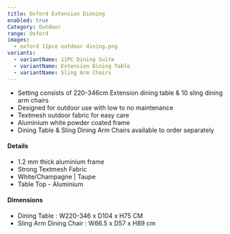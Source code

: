 ```yaml
---
title: Oxford Extension Dinning
enabled: true
Category: Outdoor
range: Oxford
images:
  - oxford 11pce outdoor dining.png
variants:
  - variantName: 11PC Dining Suite
  - variantName: Extension Dining Table
  - variantName: Sling Arm Chairs
---
```


* Setting consists of 220-346cm Extension dining table & 10 sling dining arm chairs
* Designed for outdoor use with low to no maintenance
* Textmesh outdoor fabric for easy care
* Aluminium white powder coated frame
* Dining Table & Sling Dining Arm Chairs available to order separately

#### Details

* 1.2 mm thick aluminium frame
* Strong Textmesh Fabric
* White/Champagne | Taupe
* Table Top - Aluminium


#### Dimensions

* Dining Table : W220-346 x D104 x H75 CM
* Sling Arm Dining Chair : W66.5 x D57 x H89 cm
